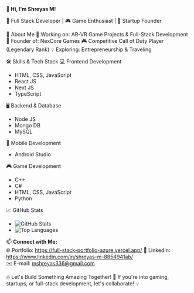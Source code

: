 **👋 Hi, I'm Shreyas M!**

🚀 Full Stack Developer | 🎮 Game Enthusiast | 🚚 Startup Founder



🌟 About Me
🔭 Working on: AR-VR Game Projects & Full-Stack Development
🚀 Founder of: NexCore Games
🎮 Competitive Call of Duty Player (Legendary Rank)
💡 Exploring: Entrepreneurship & Traveling

🛠 Skills & Tech Stack
💻 Frontend Development
- HTML, CSS, JavaScript
- React JS
- Next JS
- TypeScript
  
🖥 Backend & Database
- Node JS
- Mongo DB
- MySQL
  
📱 Mobile Development
- Android Studio

🎮 Game Development
- C++
- C#
- HTML, CSS, JavaScript
- Python

📈 GitHub Stats

- ![GitHub Stats](https://github-readme-stats.vercel.app/api?username=ShreyasM&show_icons=true&theme=dark&count_private=true&include_all_commits=true)
- ![Top Languages](https://github-readme-stats.vercel.app/api/top-langs/?username=ShreyasM&layout=compact&theme=dark)  

📫 **Connect with Me:**  
🌐 Portfolio: https://full-stack-portfolio-azure.vercel.app/ 
🏢 LinkedIn: https://www.linkedin.com/in/shreyas-m-8854941ab/  
✉️ E-mail: mshreyas336@gmail.com  

🔥 Let's Build Something Amazing Together! 🚀 If you're into gaming, startups, or full-stack development, let's collaborate! 💡
